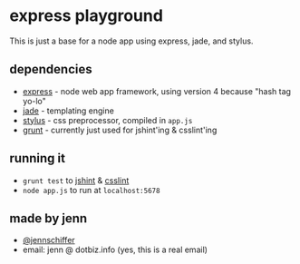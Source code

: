 # express playground

This is just a base for a node app using express, jade, and stylus.

## dependencies

* [express](http://expressjs.com/) - node web app framework, using version 4 because "hash tag yo-lo"
* [jade](http://jade-lang.com/) - templating engine
* [stylus](http://learnboost.github.io/stylus/) - css preprocessor, compiled in `app.js`
* [grunt](http://gruntjs.com/) - currently just used for jshint'ing & csslint'ing

## running it

* `grunt test` to [jshint](http://www.jshint.com/) & [csslint](http://csslint.net/)
* `node app.js` to run at `localhost:5678`

## made by jenn

* [@jennschiffer](http://twitter.com/jennschiffer)
* email: jenn @ dotbiz.info (yes, this is a real email)